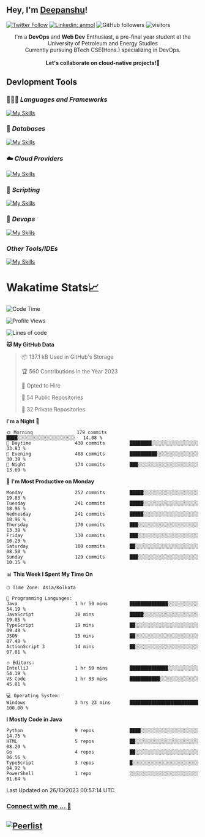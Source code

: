 ## Hey, I'm [Deepanshu](https://bio.link/deepanshgk)!

[![Twitter Follow](https://img.shields.io/twitter/follow/deepanshuurawat?label=Follow)](https://twitter.com/intent/follow?screen_name=deepanshuurawat)
[![Linkedin: anmol](https://img.shields.io/badge/-deepanshu-blue?style=flat-square&logo=Linkedin&logoColor=white&link=https://www.linkedin.com/in/deepanshu-rawat6/)](https://www.linkedin.com/in/deepanshu-rawat6/)
![GitHub followers](https://img.shields.io/github/followers/deepanshu-rawat6?label=Follow&style=social)
![visitors](https://visitor-badge.laobi.icu/badge?page_id=deepanshu-rawat6.deepanshu-rawat6)


<div align="center">
I'm a <b>DevOps</b> and <b>Web Dev</b> Enthusiast, a pre-final year student at the University of Petroleum and Energy Studies <br> Currently pursuing BTech CSE(Hons.) specializing in DevOps.
</div>

<br>

<div align="center">
 <b>Let's collaborate on cloud-native projects!🚀</b>
</div>

## **Devlopment Tools**

### 🧑🏻‍💻 *Languages and Frameworks*
[![My Skills](https://skillicons.dev/icons?i=go,java,py,flask,js,ts,nodejs,express,html,css&theme=dark)](https://skillicons.dev)

### 🛅 *Databases*
[![My Skills](https://skillicons.dev/icons?i=mysql,mongodb,postgres&theme=dark)](https://skillicons.dev)

### ☁️ *Cloud Providers*
[![My Skills](https://skillicons.dev/icons?i=aws,gcp,netlify&theme=dark)](https://skillicons.dev)

### 📜 *Scripting*
[![My Skills](https://skillicons.dev/icons?i=bash&theme=dark)](https://skillicons.dev)

### 👀 *Devops*
[![My Skills](https://skillicons.dev/icons?i=docker,kubernetes,githubactions,jenkins,grafana,prometheus&theme=dark)](https://skillicons.dev)

### *Other Tools/IDEs*
[![My Skills](https://skillicons.dev/icons?i=git,github,vscode,idea,maven&theme=dark)](https://skillicons.dev)

# Wakatime Stats📈

<!--START_SECTION:waka-->
![Code Time](http://img.shields.io/badge/Code%20Time-62%20hrs%2038%20mins-blue)

![Profile Views](http://img.shields.io/badge/Profile%20Views-0-blue)

![Lines of code](https://img.shields.io/badge/From%20Hello%20World%20I%27ve%20Written-1.2%20million%20lines%20of%20code-blue)

**🐱 My GitHub Data** 

> 📦 137.1 kB Used in GitHub's Storage 
 > 
> 🏆 560 Contributions in the Year 2023
 > 
> 💼 Opted to Hire
 > 
> 📜 54 Public Repositories 
 > 
> 🔑 32 Private Repositories 
 > 
**I'm a Night 🦉** 

```text
🌞 Morning                179 commits         ████░░░░░░░░░░░░░░░░░░░░░   14.08 % 
🌆 Daytime                430 commits         ████████░░░░░░░░░░░░░░░░░   33.83 % 
🌃 Evening                488 commits         ██████████░░░░░░░░░░░░░░░   38.39 % 
🌙 Night                  174 commits         ███░░░░░░░░░░░░░░░░░░░░░░   13.69 % 
```
📅 **I'm Most Productive on Monday** 

```text
Monday                   252 commits         █████░░░░░░░░░░░░░░░░░░░░   19.83 % 
Tuesday                  241 commits         █████░░░░░░░░░░░░░░░░░░░░   18.96 % 
Wednesday                241 commits         █████░░░░░░░░░░░░░░░░░░░░   18.96 % 
Thursday                 170 commits         ███░░░░░░░░░░░░░░░░░░░░░░   13.38 % 
Friday                   130 commits         ███░░░░░░░░░░░░░░░░░░░░░░   10.23 % 
Saturday                 108 commits         ██░░░░░░░░░░░░░░░░░░░░░░░   08.50 % 
Sunday                   129 commits         ███░░░░░░░░░░░░░░░░░░░░░░   10.15 % 
```


📊 **This Week I Spent My Time On** 

```text
🕑︎ Time Zone: Asia/Kolkata

💬 Programming Languages: 
Java                     1 hr 50 mins        ██████████████░░░░░░░░░░░   54.19 % 
JavaScript               38 mins             █████░░░░░░░░░░░░░░░░░░░░   19.05 % 
TypeScript               19 mins             ██░░░░░░░░░░░░░░░░░░░░░░░   09.48 % 
JSON                     15 mins             ██░░░░░░░░░░░░░░░░░░░░░░░   07.48 % 
ActionScript 3           14 mins             ██░░░░░░░░░░░░░░░░░░░░░░░   07.01 % 

🔥 Editors: 
IntelliJ                 1 hr 50 mins        ██████████████░░░░░░░░░░░   54.19 % 
VS Code                  1 hr 33 mins        ███████████░░░░░░░░░░░░░░   45.81 % 

💻 Operating System: 
Windows                  3 hrs 23 mins       █████████████████████████   100.00 % 
```

**I Mostly Code in Java** 

```text
Python                   9 repos             ████░░░░░░░░░░░░░░░░░░░░░   14.75 % 
HTML                     5 repos             ██░░░░░░░░░░░░░░░░░░░░░░░   08.20 % 
Go                       4 repos             ██░░░░░░░░░░░░░░░░░░░░░░░   06.56 % 
TypeScript               3 repos             █░░░░░░░░░░░░░░░░░░░░░░░░   04.92 % 
PowerShell               1 repo              ░░░░░░░░░░░░░░░░░░░░░░░░░   01.64 % 
```




 Last Updated on 26/10/2023 00:57:14 UTC
<!--END_SECTION:waka-->



### [Connect with me ... 💬](https://bio.link/deepanshgk) 
[![Peerlist](https://github-readme-badge.peerlist.io/api/deepanshurawat6?style=social)](https://peerlist.io/deepanshurawat6) 
---

<!--- 
![Snake animation](https://github.com/deepanshu-rawat6/deepanshu-rawat6/blob/output/github-contribution-grid-snake.svg)
---
--->

<!--- 
[![@deepanshurawat6's Holopin board](https://holopin.io/api/user/board?user=deepanshurawat6)](https://holopin.io/@deepanshurawat6)
---
--->
